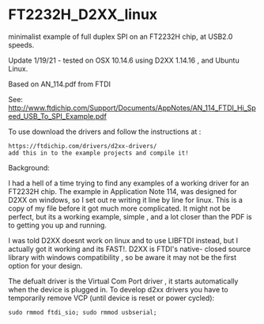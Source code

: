 # FT2232H_D2XX_linux
minimalist example of full duplex SPI on an FT2232H chip, at USB2.0 speeds. 
 
Update 1/19/21 
    - tested on OSX 10.14.6 using D2XX 1.14.16 , and Ubuntu Linux. 

Based on AN_114.pdf from FTDI

See:
    http://www.ftdichip.com/Support/Documents/AppNotes/AN_114_FTDI_Hi_Speed_USB_To_SPI_Example.pdf


To use download the drivers and follow the instructions at : 

    https://ftdichip.com/drivers/d2xx-drivers/
    add this in to the example projects and compile it!


Background:

I had a hell of a time trying to find any examples of a working driver for an FT2232H chip. The example in Application Note 114, was designed for D2XX on windows, so I set out re writing it line by line for linux. This is a copy of my file before it got much more complicated. It might not be perfect, but its a working example, simple , and a lot closer than the PDF is to getting you up and running.

I was told D2XX doesnt work on linux and to use LIBFTDI instead, but I actually got it working and its FAST!. 
D2XX is FTDI's native- closed source library with windows compatibility , so be aware it may not be the first option for your design.

The defualt driver is the Virtual Com Port driver , it starts automatically when the device is plugged in. To develop d2xx drivers you have to temporarily remove VCP (until device is reset or power cycled): 

    sudo rmmod ftdi_sio; sudo rmmod usbserial;

    
    




 


